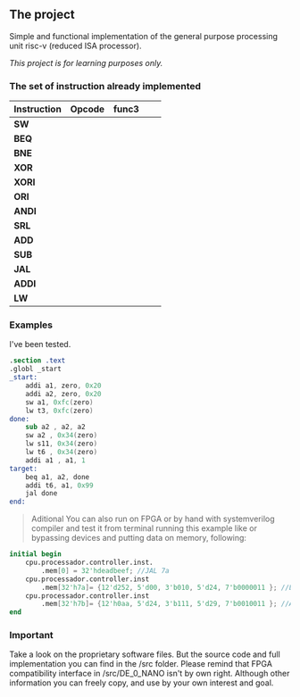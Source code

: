 ## The project

Simple and functional implementation of the general purpose processing unit risc-v (reduced ISA processor).

  *This project is for learning purposes only.*

### The set of instruction already implemented

| Instruction  | Opcode | func3  |   |   |
|----------|---|---|---|---|
| **SW**   |   |   |   |   |
| **BEQ**  |   |   |   |   |
| **BNE**  |   |   |   |   |
| **XOR**  |   |   |   |   |
| **XORI** |   |   |   |   |
| **ORI**  |   |   |   |   |
| **ANDI** |   |   |   |   |
| **SRL**  |   |   |   |   |
| **ADD**  |   |   |   |   |
| **SUB**  |   |   |   |   |
| **JAL**  |   |   |   |   |
| **ADDI** |   |   |   |   |
| **LW**   |   |   |   |   |

### Examples

I've been tested.

```nasm
.section .text
.globl _start
_start:
	addi a1, zero, 0x20
	addi a2, zero, 0x20
	sw a1, 0xfc(zero)
	lw t3, 0xfc(zero)
done:
	sub a2 , a2, a2
	sw a2 , 0x34(zero)
	lw s11, 0x34(zero)
	lw t6 , 0x34(zero)
	addi a1 , a1, 1
target:
	beq a1, a2, done
	addi t6, a1, 0x99
	jal done
end:
```
>Aditional
You can also run on FPGA or by hand with systemverilog compiler and test it from terminal running this example like or bypassing devices and putting data on memory, following:

```verilog
initial begin
	cpu.processador.controller.inst.
		.mem[0] = 32'hdeadbeef; //JAL 7a
	cpu.processador.controller.inst 
		.mem[32'h7a]= {12'd252, 5'd00, 3'b010, 5'd24, 7'b0000011 }; //LW from 252, x24
	cpu.processador.controller.inst
		.mem[32'h7b]= {12'h0aa, 5'd24, 3'b111, 5'd29, 7'b0010011 }; //ANDI from aa x24, write on x29.
end

```

### Important
Take a look on the proprietary software files. But the source code and full implementation you can find in the /src folder. Please remind that FPGA compatibility interface in /src/DE_0_NANO isn't by own right. Although other information you can freely copy, and use by your own interest and goal.
